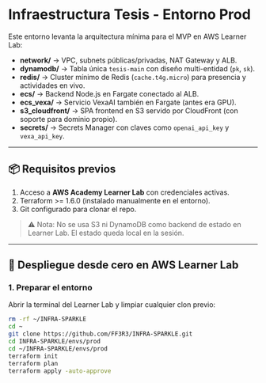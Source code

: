 # Infraestructura Tesis - Entorno Prod

Este entorno levanta la arquitectura mínima para el MVP en AWS Learner Lab:

- **network/** → VPC, subnets públicas/privadas, NAT Gateway y ALB.  
- **dynamodb/** → Tabla única `tesis-main` con diseño multi-entidad (`pk`, `sk`).  
- **redis/** → Cluster mínimo de Redis (`cache.t4g.micro`) para presencia y actividades en vivo.  
- **ecs/** → Backend Node.js en Fargate conectado al ALB.  
- **ecs_vexa/** → Servicio VexaAI también en Fargate (antes era GPU).  
- **s3_cloudfront/** → SPA frontend en S3 servido por CloudFront (con soporte para dominio propio).  
- **secrets/** → Secrets Manager con claves como `openai_api_key` y `vexa_api_key`.  

---

## 📦 Requisitos previos

1. Acceso a **AWS Academy Learner Lab** con credenciales activas.  
2. Terraform >= 1.6.0 (instalado manualmente en el entorno).  
3. Git configurado para clonar el repo.  

> ⚠️ Nota: No se usa S3 ni DynamoDB como backend de estado en Learner Lab. El estado queda local en la sesión.

---

## 🚀 Despliegue desde cero en AWS Learner Lab

### 1. Preparar el entorno
Abrir la terminal del Learner Lab y limpiar cualquier clon previo:
```bash
rm -rf ~/INFRA-SPARKLE
cd ~
git clone https://github.com/FF3R3/INFRA-SPARKLE.git
cd INFRA-SPARKLE/envs/prod
cd ~/INFRA-SPARKLE/envs/prod
terraform init
terraform plan
terraform apply -auto-approve
